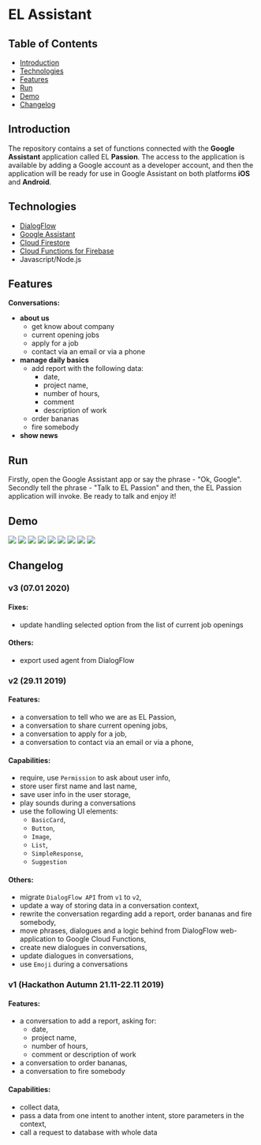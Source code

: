 # EL Assistant #

## Table of Contents
- [Introduction](#introduction)
- [Technologies](#technologies)
- [Features](#features)
- [Run](#run)
- [Demo](#demo)
- [Changelog](#changelog)

## Introduction ##

The repository contains a set of functions connected with the **Google Assistant** application called EL **Passion**.
The access to the application is available by adding a Google account as a developer account, and then the application will be ready for use in Google Assistant on both platforms **iOS** and **Android**.

## Technologies ##

- [DialogFlow](https://dialogflow.com/)
- [Google Assistant](https://developers.google.com/assistant)
- [Cloud Firestore](https://firebase.google.com/docs/firestore)
- [Cloud Functions for Firebase](https://firebase.google.com/docs/functions)
- Javascript/Node.js

## Features ##

**Conversations:**

- **about us**
    - get know about company
    - current opening jobs
    - apply for a job
    - contact via an email or via a phone
- **manage daily basics**
    - add report with the following data:
        - date,
        - project name,
        - number of hours,
        - comment
        - description of work
    - order bananas
    - fire somebody
- **show news**

## Run ##

Firstly, open the Google Assistant app or say the phrase - "Ok, Google". Secondly tell the phrase - "Talk to EL Passion" and then, the EL Passion application will invoke. Be ready to talk and enjoy it!

## Demo ##

![](documentation/launch_app.gif)
![](documentation/about_us.gif)
![](documentation/apply_for_a_job.gif)
![](documentation/no_job_fits_me.gif)
![](documentation/add_report.gif)
![](documentation/add_report_firebase.gif)
![](documentation/fire_somebody.gif)
![](documentation/order_bananas.gif)
![](documentation/show_news_current_jobs_opening_email.gif)

## Changelog ##

### v3 (07.01 2020) ### 

#### Fixes: ####
* update handling selected option from the list of current job openings

#### Others: ####
* export used agent from DialogFlow

### v2 (29.11 2019) ### 

#### Features: ####

* a conversation to tell who we are as EL Passion,
* a conversation to share current opening jobs,
* a conversation to apply for a job,
* a conversation to contact via an email or via a phone,

#### Capabilities: ####
* require, use `Permission` to ask about user info,
* store user first name and last name,
* save user info in the user storage,
* play sounds during a conversations
* use the following UI elements:
    * `BasicCard`,
    * `Button`,
    * `Image`,
    * `List`,
    * `SimpleResponse`,
    * `Suggestion`

#### Others: ####
* migrate `DialogFlow API` from `v1` to `v2`,
* update a way of storing data in a conversation context,
* rewrite the conversation regarding add a report, order bananas and fire somebody,
* move phrases, dialogues and a logic behind from DialogFlow web-application to Google Cloud Functions,
* create new dialogues in conversations,
* update dialogues in conversations,
* use `Emoji` during a conversations

### v1 (Hackathon Autumn 21.11-22.11 2019) ### 

#### Features: ####
* a conversation to add a report, asking for:
    * date,
    * project name,
    * number of hours,
    * comment or description of work
* a conversation to order bananas,
* a conversation to fire somebody 

#### Capabilities: ####
* collect data,
* pass a data from one intent to another intent, store parameters in the context,
* call a request to database with whole data
